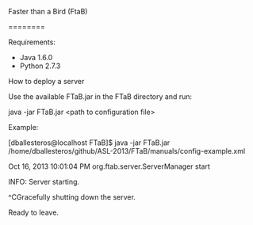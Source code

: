 Faster than a Bird (FtaB)

========

Requirements:

- Java 1.6.0
- Python 2.7.3

How to deploy a server

Use the available FTaB.jar in the FTaB directory and run:

java -jar FTaB.jar \<path to configuration file\>

Example:

[dballesteros@localhost FTaB]$ java -jar FTaB.jar /home/dballesteros/github/ASL-2013/FTaB/manuals/config-example.xml

Oct 16, 2013 10:01:04 PM org.ftab.server.ServerManager start

INFO: Server starting.

^CGracefully shutting down the server.

Ready to leave.

